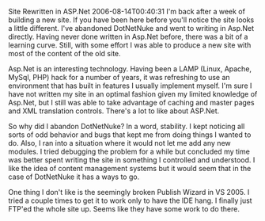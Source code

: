 Site Rewritten in ASP.Net
2006-08-14T00:40:31
I'm back after a week of building a new site. If you have been here before you'll notice the site looks a little different. I've abandoned DotNetNuke and went to writing in Asp.Net directly. Having never done written in Asp.Net before, there was a bit of a learning curve. Still, with some effort I was able to produce a new site with most of the content of the old site.

Asp.Net is an interesting technology. Having been a LAMP (Linux, Apache, MySql, PHP) hack for a number of years, it was refreshing to use an environment that has built in features I usually implement myself. I'm sure I have not written my site in an optimal fashion given my limited knowledge of Asp.Net, but I still was able to take advantage of caching and master pages and XML translation controls. There's a lot to like about ASP.Net.

So why did I abandon DotNetNuke? In a word, stability. I kept noticing all sorts of odd behavior and bugs that kept me from doing things I wanted to do. Also, I ran into a situation where it would not let me add any new modules. I tried debugging the problem for a while but concluded my time was better spent writing the site in something I controlled and understood. I like the idea of content management systems but it would seem that in the case of DotNetNuke it has a ways to go.

One thing I don't like is the seemingly broken Publish Wizard in VS 2005. I tried a couple times to get it to work only to have the IDE hang. I finally just FTP'ed the whole site up. Seems like they have some work to do there.  

